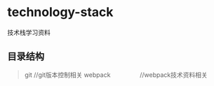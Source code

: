 # technology-stack
技术栈学习资料

目录结构
-------
> git                     //git版本控制相关
> webpack                 //webpack技术资料相关
